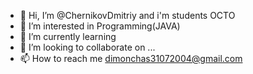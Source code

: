 - 👋 Hi, I’m @ChernikovDmitriy and  i'm students  OCTO
- 👀 I’m interested in Programming(JAVA)
- 🌱 I’m currently learning 
- 💞️ I’m looking to collaborate on ...
- 📫 How to reach me dimonchas31072004@gmail.com

<!---
ChernikovDmitriy/ChernikovDmitriy is a ✨ special ✨ repository because its `README.md` (this file) appears on your GitHub profile.
You can click the Preview link to take a look at your changes.
--->
